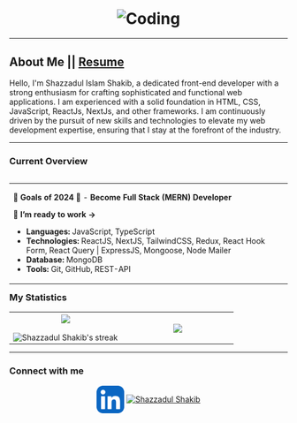 <h1 width="100%" align="center" ><img align="center" alt="Coding" width="450" src="https://repository-images.githubusercontent.com/588181932/e36ec678-7984-4cdd-8e4c-a3932772ff8e"></h1>

---

## About Me || [Resume](https://drive.google.com/file/d/1kSYoUcT_84ti3Ewfk9CZJkF1j7nn5gJC/view?usp=sharing)

<p>Hello, I'm Shazzadul Islam Shakib, a dedicated front-end developer with a strong enthusiasm for crafting sophisticated and functional web applications. I am experienced with a solid foundation in HTML, CSS, JavaScript, ReactJs, NextJs, and other frameworks. I am continuously driven by the pursuit of new skills and technologies to elevate my web development expertise, ensuring that I stay at the forefront of the industry.</p>

---

### Current Overview
<div>
    <table align="left" style="border:none;">
  <tr style="border:none;">
    <td width="100%">
      <p><strong>🥅 Goals of 2024 🥅</strong> - <strong>Become Full Stack (MERN) Developer</strong></p>
      <p><strong>💼 I’m ready to work -></strong></p>
      <ul>
        <li><strong>Languages:</strong> JavaScript, TypeScript</li>
        <li><strong>Technologies:</strong> ReactJS, NextJS, TailwindCSS, Redux, React Hook Form, React Query | ExpressJS, Mongoose, Node Mailer</li>
        <li><strong>Database:</strong> MongoDB</li>
        <li><strong>Tools:</strong> Git, GitHub, REST-API</li>
      </ul>
    </td>
  </tr>
</table>
</div>

---

### My Statistics

<div align="center">
<table align="center" style="border:none;">
  <tr style="border:none;">
    <td width="50%" align="center">
      <img align="center" src="https://github-readme-stats.vercel.app/api?username=Shazzadul-Shakib&theme=dark&show_icons=true&count_private=true" />
      <br><br>
      <img title="🔥 Get streak stats for your profile at git.io/streak-stats" alt="Shazzadul Shakib's streak" src="https://github-readme-streak-stats.herokuapp.com/?user=Shazzadul-Shakib&theme=dark&hide_border=false" /> 
    </td>
    <td width="50%" align="center">
      <img align="center" src="https://github-readme-stats.anuraghazra1.vercel.app/api/top-langs/?username=Shazzadul-Shakib&theme=dark&hide_border=false&no-bg=true&no-frame=true&langs_count=10"/>
    </td>
  </tr>
</table>
</div>

---

### Connect with me
<p align="center">
<a href="https://www.linkedin.com/in/shazzadul-islam-shakib" target="_blank"><img align="center" src="https://github.com/tandpfun/skill-icons/blob/main/icons/LinkedIn.svg" alt="shazzadul_shakib" height="50" width="50" /></a>
<a href="https://www.facebook.com/shazzadulislam.shakib.9" target="_blank"><img align="center" src="https://raw.githubusercontent.com/rahuldkjain/github-profile-readme-generator/master/src/images/icons/Social/facebook.svg" alt="Shazzadul Shakib" height="50" width="50" /></a>
</p>
